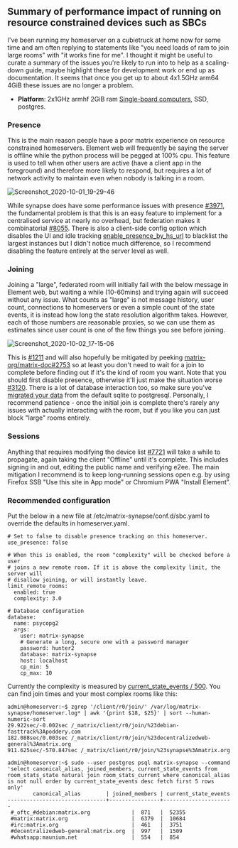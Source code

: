 ## Summary of performance impact of running on resource constrained devices such as SBCs

I've been running my homeserver on a cubietruck at home now for some time and am often replying to statements like "you need loads of ram to join large rooms" with "it works fine for me". I thought it might be useful to curate a summary of the issues you're likely to run into to help as a scaling-down guide, maybe highlight these for development work or end up as documentation. It seems that once you get up to about 4x1.5GHz arm64 4GiB these issues are no longer a problem.

- **Platform**: 2x1GHz armhf 2GiB ram [Single-board computers](https://wiki.debian.org/CheapServerBoxHardware), SSD, postgres.

### Presence

This is the main reason people have a poor matrix experience on resource constrained homeservers. Element web will frequently be saying the server is offline while the python process will be pegged at 100% cpu. This feature is used to tell when other users are active (have a client app in the foreground) and therefore more likely to respond, but requires a lot of network activity to maintain even when nobody is talking in a room.

![Screenshot_2020-10-01_19-29-46](https://user-images.githubusercontent.com/71895/94848963-a47a3580-041c-11eb-8b6e-acb772b4259e.png)

While synapse does have some performance issues with presence [#3971](https://github.com/matrix-org/synapse/issues/3971), the fundamental problem is that this is an easy feature to implement for a centralised service at nearly no overhead, but federation makes it combinatorial [#8055](https://github.com/matrix-org/synapse/issues/8055). There is also a client-side config option which disables the UI and idle tracking [enable_presence_by_hs_url] to blacklist the largest instances but I didn't notice much difference, so I recommend disabling the feature entirely at the server level as well.

[enable_presence_by_hs_url]: https://github.com/vector-im/element-web/blob/v1.7.8/config.sample.json#L45

### Joining

Joining a "large", federated room will initially fail with the below message in Element web, but waiting a while (10-60mins) and trying again will succeed without any issue. What counts as "large" is not message history, user count, connections to homeservers or even a simple count of the state events, it is instead how long the state resolution algorithm takes. However, each of those numbers are reasonable proxies, so we can use them as estimates since user count is one of the few things you see before joining.

![Screenshot_2020-10-02_17-15-06](https://user-images.githubusercontent.com/71895/94945781-18771500-04d3-11eb-8419-83c2da73a341.png)

This is [#1211](https://github.com/matrix-org/synapse/issues/1211) and will also hopefully be mitigated by peeking [matrix-org/matrix-doc#2753](https://github.com/matrix-org/matrix-doc/pull/2753) so at least you don't need to wait for a join to complete before finding out if it's the kind of room you want. Note that you should first disable presence, otherwise it'll just make the situation worse [#3120](https://github.com/matrix-org/synapse/issues/3120). There is a lot of database interaction too, so make sure you've [migrated your data](../postgres.md) from the default sqlite to postgresql. Personally, I recommend patience - once the initial join is complete there's rarely any issues with actually interacting with the room, but if you like you can just block "large" rooms entirely.

### Sessions

Anything that requires modifying the device list [#7721](https://github.com/matrix-org/synapse/issues/7721) will take a while to propagate, again taking the client "Offline" until it's complete. This includes signing in and out, editing the public name and verifying e2ee. The main mitigation I recommend is to keep long-running sessions open e.g. by using Firefox SSB "Use this site in App mode" or Chromium PWA "Install Element".

### Recommended configuration

Put the below in a new file at /etc/matrix-synapse/conf.d/sbc.yaml to override the defaults in homeserver.yaml.

```
# Set to false to disable presence tracking on this homeserver.
use_presence: false

# When this is enabled, the room "complexity" will be checked before a user
# joins a new remote room. If it is above the complexity limit, the server will
# disallow joining, or will instantly leave.
limit_remote_rooms:
  enabled: true
  complexity: 3.0

# Database configuration
database:
  name: psycopg2
  args:
    user: matrix-synapse
    # Generate a long, secure one with a password manager
    password: hunter2
    database: matrix-synapse
    host: localhost
    cp_min: 5
    cp_max: 10
```

Currently the complexity is measured by [current_state_events / 500](https://github.com/matrix-org/synapse/blob/v1.20.1/synapse/storage/databases/main/events_worker.py#L986). You can find join times and your most complex rooms like this:

```
admin@homeserver:~$ zgrep '/client/r0/join/' /var/log/matrix-synapse/homeserver.log* | awk '{print $18, $25}' | sort --human-numeric-sort
29.922sec/-0.002sec /_matrix/client/r0/join/%23debian-fasttrack%3Apoddery.com
182.088sec/0.003sec /_matrix/client/r0/join/%23decentralizedweb-general%3Amatrix.org
911.625sec/-570.847sec /_matrix/client/r0/join/%23synapse%3Amatrix.org

admin@homeserver:~$ sudo --user postgres psql matrix-synapse --command 'select canonical_alias, joined_members, current_state_events from room_stats_state natural join room_stats_current where canonical_alias is not null order by current_state_events desc fetch first 5 rows only'
        canonical_alias        | joined_members | current_state_events 
-------------------------------+----------------+----------------------
 #_oftc_#debian:matrix.org             |  871   |  52355
 #matrix:matrix.org                    |  6379  |  10684
 #irc:matrix.org                       |  461   |  3751
 #decentralizedweb-general:matrix.org  |  997   |  1509
 #whatsapp:maunium.net                 |  554   |  854
```